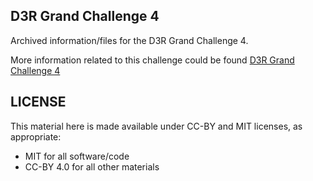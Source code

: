 ## D3R Grand Challenge 4 
Archived information/files for the D3R Grand Challenge 4.

More information related to this challenge could be found [D3R Grand Challenge 4](https://drugdesigndata.org/about/grand-challenge-4)

## LICENSE
This material here is made available under CC-BY and MIT licenses, as appropriate:
- MIT for all software/code
- CC-BY 4.0 for all other materials
